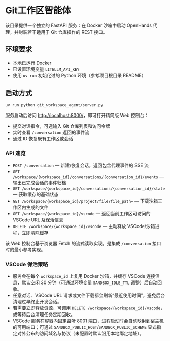 # Git工作区智能体

该目录提供一个独立的 FastAPI 服务：在 Docker 沙箱中启动 OpenHands 代理，并封装若干适用于 Git 仓库操作的 REST 接口。

## 环境要求

- 本地已运行 Docker
- 已设置环境变量 `LITELLM_API_KEY`
- 使用 `uv run` 初始化过的 Python 环境（参考项目根目录 README）

## 启动方式

```bash
uv run python git_workspace_agent/server.py
```

服务启动后访问 <http://localhost:8000/>，即可打开精简版 Web 控制台：

- 提交对话指令，可选输入 Git 仓库列表和访问令牌
- 实时查看 `/conversation` 返回的事件流
- 通过 ID 恢复既有工作区或会话

### API 速览

- `POST /conversation` — 新建/恢复会话，返回包含代理事件的 SSE 流
- `GET /workspace/{workspace_id}/conversations/{conversation_id}/events` — 输出已完成会话的事件归档
- `GET /workspace/{workspace_id}/conversations/{conversation_id}/state` — 获取缓存的基础状态
- `GET /workspace/{workspace_id}/project/file?file_path=` — 下载沙箱工作区内生成的文件
- `GET /workspace/{workspace_id}/vscode` — 返回当前工作区可访问的 VSCode URL 及保活信息
- `DELETE /workspace/{workspace_id}/vscode` — 主动释放 VSCode/沙箱进程，立即清除缓存

该 Web 控制台基于浏览器 Fetch 的流式读取实现，是集成 `/conversation` 接口时的最小参考实现。

### VSCode 保活策略

- 服务会在每个 `workspace_id` 上复用 Docker 沙箱，并缓存 VSCode 连接信息，默认空闲 30 分钟（可通过环境变量 `SANDBOX_IDLE_TTL` 调整）后自动回收。
- 任意对话、VSCode URL 请求或文件下载都会刷新“最近使用时间”，避免后台清理过早终止开发会话。
- 若需要立即释放资源，可调用 `DELETE /workspace/{workspace_id}/vscode`，或等待后台清理任务定期回收。
- VSCode 服务在容器内固定监听 8001 端口，进程启动时会自动映射到宿主机的可用端口；可通过 `SANDBOX_PUBLIC_HOST`/`SANDBOX_PUBLIC_SCHEME` 显式指定对外公布的访问域名与协议（未配置时默认沿用本地绑定地址）。
